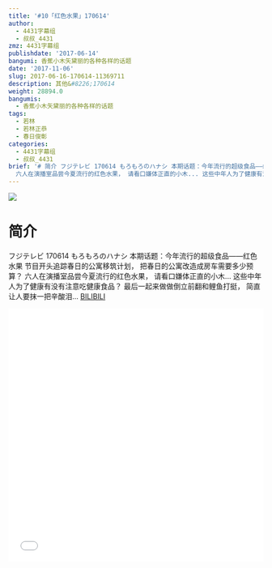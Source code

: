 ```yaml
---
title: '#10「红色水果」170614'
author:
  - 4431字幕组
  - 叔叔_4431
zmz: 4431字幕组
publishdate: '2017-06-14'
bangumi: 香蕉小木矢黛丽的各种各样的话题
date: '2017-11-06'
slug: 2017-06-16-170614-11369711
description: 其他&#8226;170614
weight: 28894.0
bangumis:
  - 香蕉小木矢黛丽的各种各样的话题
tags:
  - 若林
  - 若林正恭
  - 春日俊彰
categories:
  - 4431字幕组
  - 叔叔_4431
brief: '# 简介 フジテレビ 170614 もろもろのハナシ 本期话题：今年流行的超级食品——红色水果 节目开头追踪春日的公寓移筑计划， 把春日的公寓改造成房车需要多少预算？
  六人在演播室品尝今夏流行的红色水果， 请看口嫌体正直的小木... 这些中年人为了健康有没有注意吃健康食品？ 最后一起来做做倒立前翻和鲤鱼打挺， 简直让人要抹一把辛酸泪...'
---
```

![](https://i.imgur.com/e2gvzwd.png)
# 简介  
フジテレビ 170614 もろもろのハナシ
本期话题：今年流行的超级食品——红色水果
节目开头追踪春日的公寓移筑计划，
把春日的公寓改造成房车需要多少预算？
六人在演播室品尝今夏流行的红色水果，
请看口嫌体正直的小木...
这些中年人为了健康有没有注意吃健康食品？
最后一起来做做倒立前翻和鲤鱼打挺，
简直让人要抹一把辛酸泪...
  [BILIBILI](https://www.bilibili.com/video/av11369711/)

  <iframe src="//www.bilibili.com/blackboard/player.html?aid=11369711" width="100%" height="500" frameborder="0" allowfullscreen="allowfullscreen"></iframe>
